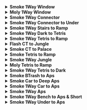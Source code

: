 <details>
  <summary><strong>Smoke 1Way Window</strong></summary>
  <br>
  
  Normal Throw  <br>
  Precise lineup

  <div align="center">
    <img src="img\smoke_1w_window_pos.png" alt="Position" width="33%"/>
    <img src="img\smoke_1w_window_angle.png" alt="Angle" width="33%"/>
    <img src="img\smoke_1w_window_result.png" alt="Result" width="33%"/>
  </div>
  
  Normal Throw <br>
  Loose lineup

  <div align="center">
    <img src="img\smoke_1w_window_alt1_pos.png" alt="Position" width="33%"/>
    <img src="img\smoke_1w_window_alt1_angle.png" alt="Angle" width="33%"/>
    <img src="img\smoke_1w_window_alt1_result.png" alt="Result" width="33%"/>
  </div>

  Crouching LMB+RMB <br>
  Precise lineup

  <div align="center">
    <img src="img\smoke_1w_window_alt2_pos.png" alt="Position" width="33%"/>
    <img src="img\smoke_1w_window_alt2_angle.png" alt="Angle" width="33%"/>
    <img src="img\smoke_1w_window_alt2_result.png" alt="Result" width="33%"/>
  </div>

  Crouching Lineup, Standing RMB <br>
  Loose lineup

  <div align="center">
    <img src="img\smoke_1w_window_alt2_pos.png" alt="Position" width="33%"/>
    <img src="img\smoke_1w_window_alt3_angle.png" alt="Angle" width="33%"/>
    <img src="img\smoke_1w_window_alt3_result.png" alt="Result" width="33%"/>
  </div>

  Normal Throw <br>
  Loose lineup

  <div align="center">
    <img src="img\smoke_1w_window_alt2_pos.png" alt="Position" width="33%"/>
    <img src="img\smoke_1w_window_alt4_angle.png" alt="Angle" width="33%"/>
    <img src="img\smoke_1w_window_alt4_result.png" alt="Result" width="33%"/>
  </div>

  Crouch Throw <br>
  Loose lineup

  <div align="center">
    <img src="img\smoke_1w_window_alt5_pos.png" alt="Position" width="33%"/>
    <img src="img\smoke_1w_window_alt5_angle.png" alt="Angle" width="33%"/>
    <img src="img\smoke_1w_window_alt5_result.png" alt="Result" width="33%"/>
  </div>

</details>

<details>
  <summary><strong>Moly 1Way Window</strong></summary>
  <br>
  
  Normal Throw  <br>
  Precise lineup

  <div align="center">
    <img src="img\moly_1w_window_pos.png" alt="Position" width="33%"/>
    <img src="img\moly_1w_window_angle.png" alt="Angle" width="33%"/>
    <img src="img\moly_1w_window_result.png" alt="Result" width="33%"/>
  </div>
  
</details>

<details>
  <summary><strong>Smoke 1Way Connector</strong></summary>
  <br>
  
  Right Click <br>
  Loose lineup

  <div align="center">
    <img src="img\smoke_1w_con_pos.png" alt="Position" width="33%"/>
    <img src="img\smoke_1w_con_angle.png" alt="Angle" width="33%"/>
    <img src="img\smoke_1w_con_result.png" alt="Result" width="33%"/>
  </div>
  
</details>

<details>
  <summary><strong>Smoke 1Way Connector to Under</strong></summary>
  <br>
  
  Right Click <br>
  Loose lineup

  <div align="center">
    <img src="img\smoke_1w_connector_under_pos.png" alt="Position" width="33%"/>
    <img src="img\smoke_1w_connector_under_angle.png" alt="Angle" width="33%"/>
    <img src="img\smoke_1w_connector_under_result.png" alt="Result" width="33%"/>
  </div>
  
</details>

<details>
  <summary><strong>Smoke 1Way Stairs to Ramp</strong></summary>
  <br>
  
  Normal Throw <br>
  Precise lineup

  <div align="center">
    <img src="img\smoke_1w_stairs_ramp_pos.png" alt="Position" width="33%"/>
    <img src="img\smoke_1w_stairs_ramp_angle.png" alt="Angle" width="33%"/>
    <img src="img\smoke_1w_stairs_ramp_result.png" alt="Result" width="33%"/>
  </div>
  
</details>

<details>
  <summary><strong>Smoke 1Way Dark to Tetris</strong></summary>
  <br>
  
  Crouching Throw <br>
  Loose lineup

  <div align="center">
    <img src="img\smoke_1w_dark_tetris_pos.png" alt="Position" width="33%"/>
    <img src="img\smoke_1w_dark_tetris_angle.png" alt="Angle" width="33%"/>
    <img src="img\smoke_1w_dark_tetris_result.png" alt="Result" width="33%"/>
  </div>
  
</details>

<details>
  <summary><strong>Smoke 1Way Tetris to Ramp</strong></summary>
  <br>
  
  Crouching Right Click <br>
  Loose lineup

  <div align="center">
    <img src="img\smoke_1w_tetris_ramp_angle.png" alt="Angle" width="45%"/>
    <img src="img\smoke_1w_tetris_ramp_result.png" alt="Result" width="45%"/>
  </div>
  
</details>

<details>
  <summary><strong>Flash CT to Jungle</strong></summary>
  <br>
  
  Normal Throw  <br>
  Loose lineup

  <div align="center">
    <img src="img\flash_ct_jungle_angle.png" alt="Angle" width="45%"/>
    <img src="img\flash_ct_jungle_result.png" alt="Result" width="45%"/>
  </div>
  
</details>

<details>
  <summary><strong>Smoke CT to Palace</strong></summary>
  <br>
  
  Jump Throw  <br>
  Loose lineup

  <div align="center">
    <img src="img\smoke_ct_palace_angle.png" alt="Angle" width="45%"/>
    <img src="img\smoke_ct_palace_result.png" alt="Result" width="45%"/>
  </div>
  
</details>

<details>
  <summary><strong>Smoke Tetris to Ramp</strong></summary>
  <br>
  
  Normal Throw  <br>
  Loose lineup

  <div align="center">
    <img src="img\smoke_tetris_ramp_pos.png" alt="Position" width="33%"/>
    <img src="img\smoke_tetris_ramp_angle.png" alt="Angle" width="33%"/>
    <img src="img\smoke_tetris_ramp_result.png" alt="Result" width="33%"/>
  </div>
  
</details>

<details>
  <summary><strong>Smoke 1Way Jungle</strong></summary>
  <br>
  
  Crouch Throw  <br>
  Precise lineup

  <div align="center">
    <img src="img\smoke_1w_jungle_pos.png" alt="Position" width="33%"/>
    <img src="img\smoke_1w_jungle_angle.png" alt="Angle" width="33%"/>
    <img src="img\smoke_1w_jungle_result.png" alt="Result" width="33%"/>
  </div>
  
</details>

<details>
  <summary><strong>Moly Tetris to Ramp</strong></summary>
  <br>
  
  Jump Throw  <br>
  Precise lineup

  <div align="center">
    <img src="img\moly_tetris_ramp_pos.png" alt="Position" width="33%"/>
    <img src="img\moly_tetris_ramp_angle.png" alt="Angle" width="33%"/>
    <img src="img\moly_tetris_ramp_result.png" alt="Result" width="33%"/>
  </div>
  
</details>

<details>
  <summary><strong>Smoke 1Way Tetris to Dark</strong></summary>
  <br>
  
  Normal Throw  <br>
  Precise lineup

  <div align="center">
    <img src="img\smoke_1w_tetris_dark_pos.png" alt="Position" width="33%"/>
    <img src="img\smoke_1w_tetris_dark_angle.png" alt="Angle" width="33%"/>
    <img src="img\smoke_1w_tetris_dark_result.png" alt="Result" width="33%"/>
  </div>
  
</details>

<details>
  <summary><strong>Smoke BTrash to Aps</strong></summary>
  <br>
  
  Normal Throw  <br>
  Loose lineup

  <div align="center">
    <img src="img\smoke_btrash_aps_pos.png" alt="Position" width="33%"/>
    <img src="img\smoke_btrash_aps_angle.png" alt="Angle" width="33%"/>
    <img src="img\smoke_btrash_aps_result.png" alt="Result" width="33%"/>
  </div>
  
</details>

<details>
  <summary><strong>Smoke Car to Deep Aps</strong></summary>
  <br>
  
  Running Jump Throw  <br>
  Loose lineup

  <div align="center">
    <img src="img\smoke_car_deep_aps_pos.png" alt="Position" width="45%"/>
    <img src="img\smoke_car_deep_aps_angle.png" alt="Angle" width="45%"/>
    <img src="img\smoke_car_deep_aps_throw.png" alt="Throw" width="45%"/>
    <img src="img\smoke_car_deep_aps_result.png" alt="Result" width="45%"/>
  </div>
  
</details>


<details>
  <summary><strong>Smoke 1Way Car to Aps</strong></summary>
  <br>
  
  Right Click  <br>
  Loose lineup

  <div align="center">
    <img src="img\smoke_1w_car_aps_pos.png" alt="Position" width="33%"/>
    <img src="img\smoke_1w_car_aps_angle.png" alt="Angle" width="33%"/>
    <img src="img\smoke_1w_car_aps_result.png" alt="Result" width="33%"/>
  </div>
  
  Right Click  <br>
  Loose lineup

  <div align="center">
    <img src="img\smoke_1w_car_aps_alt1_angle.png" alt="Angle" width="45%"/>
    <img src="img\smoke_1w_car_aps_alt1_result.png" alt="Result" width="45%"/>
  </div>

  Normal Throw  <br>
  Precise lineup

  <div align="center">
    <img src="img\smoke_1w_car_aps_alt2_pos.png" alt="Position" width="33%"/>
    <img src="img\smoke_1w_car_aps_alt2_angle.png" alt="Angle" width="33%"/>
    <img src="img\smoke_1w_car_aps_alt2_result.png" alt="Result" width="33%"/>
  </div>


</details>

<details>
  <summary><strong>Smoke 1Way Aps</strong></summary>
  <br>
  
  Crouching Throw  <br>
  Loose lineup

  <div align="center">
    <img src="img\smoke_1w_aps_pos.png" alt="Position" width="33%"/>
    <img src="img\smoke_1w_aps_angle.png" alt="Angle" width="33%"/>
    <img src="img\smoke_1w_aps_result.png" alt="Result" width="33%"/>
  </div>
  

  Right Click  <br>
  Loose lineup

  <div align="center">
    <img src="img\smoke_1w_aps_pos.png" alt="Position" width="33%"/>
    <img src="img\smoke_1w_aps_alt1_angle.png" alt="Angle" width="33%"/>
    <img src="img\smoke_1w_aps_alt1_result.png" alt="Result" width="33%"/>
  </div>


  Right Click <br>
  Loose lineup

  <div align="center">
    <img src="img\smoke_1way_aps_alt2_pos.png" alt="Position" width="33%"/>
    <img src="img\smoke_1way_aps_alt2_angle.png" alt="Angle" width="33%"/>
    <img src="img\smoke_1way_aps_alt2_result.png" alt="Result" width="33%"/>
  </div>

</details>

<details>
  <summary><strong>Smoke 1Way Bench to Aps & Short</strong></summary>
  <br>
  
  Right Click  <br>
  Loose lineup

  <div align="center">
    <img src="img\smoke_1w_bench_angle.png" alt="Angle" width="45%"/>
    <img src="img\smoke_1w_bench_result.png" alt="Result" width="45%"/>
  </div>
  
</details>

<details>
  <summary><strong>Smoke 1Way Under to Aps</strong></summary>
  <br>
  
  Right Click  <br>
  Loose lineup

  <div align="center">
    <img src="img\smoke_1w_under_aps_angle.png" alt="Angle" width="45%"/>
    <img src="img\smoke_1w_under_aps_result.png" alt="Result" width="45%"/>
  </div>
  
  Normal Throw <br>
  Loose lineup

  <div align="center">
    <img src="img\smoke_1w_under_aps_alt_pos.png" alt="Position" width="33%"/>
    <img src="img\smoke_1w_under_aps_alt_angle.png" alt="Angle" width="33%"/>
    <img src="img\smoke_1w_under_aps_alt_result.png" alt="Result" width="33%"/>
  </div>

</details>

